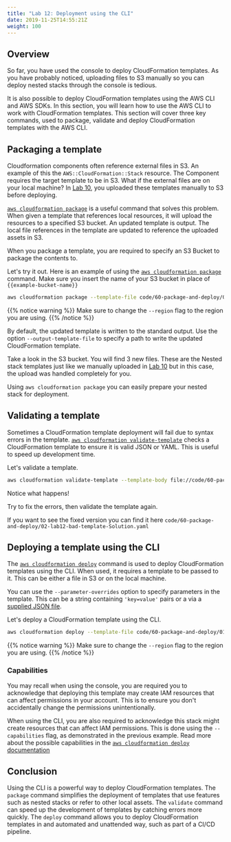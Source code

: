 ```yaml
---
title: "Lab 12: Deployment using the CLI"
date: 2019-11-25T14:55:21Z
weight: 100
---
```


## Overview

So far, you have used the console to deploy CloudFormation templates. 
As you have probably noticed, uploading files to S3 manually so you can deploy nested stacks through the console is tedious.

It is also possible to deploy CloudFormation templates using the AWS CLI and AWS SDKs. In this section, you will learn how to use the AWS CLI to work with CloudFormation templates.
This section will cover three key commands, used to package, validate and deploy CloudFormation templates with the AWS CLI.

## Packaging a template

Cloudformation components often reference external files in S3. An example of this the `AWS::CloudFormation::Stack` resource. The Component requires the target template to be in S3. What if the external files are on your local machine? In [Lab 10](../../40-nested-stack/100-lab-10-nested-stacks), you uploaded these templates manually to S3 before deploying.

[`aws cloudformation package`](https://docs.aws.amazon.com/cli/latest/reference/cloudformation/package.html) is a useful command that solves this problem. When given a template that references local resources, it will upload the resources to a specified S3 bucket. An updated template is output. The local file references in the template are updated to reference the uploaded assets in S3.

When you package a template, you are required to specify an S3 Bucket to package the contents to.

Let's try it out. Here is an example of using the [`aws cloudformation package`](https://docs.aws.amazon.com/cli/latest/reference/cloudformation/package.html) command. Make sure you insert the name of your S3 bucket in place of `{{example-bucket-name}}`

```bash
aws cloudformation package --template-file code/60-package-and-deploy/01-lab12-deploy.yaml --s3-bucket {{example-bucket-name}} --output-template-file code/60-package-and-deploy/01-lab12-deploy-packaged.yaml --region eu-west-2
```

{{% notice warning %}}
Make sure to change the `--region` flag to the region you are using.
{{% /notice %}}

By default, the updated template is written to the standard output. Use the option `--output-template-file` to specify a path to write the updated CloudFormation template.

Take a look in the S3 bucket. You will find 3 new files. These are the Nested stack templates just like we manually uploaded in [Lab 10](../../40-nested-stack/100-lab-10-nested-stacks) but in this case, the upload was handled completely for you.

Using `aws cloudformation package` you can easily prepare your nested stack for deployment.

## Validating a template

Sometimes a CloudFormation template deployment will fail due to syntax errors in the template.
[`aws cloudformation validate-template`](https://docs.aws.amazon.com/cli/latest/reference/cloudformation/validate-template.html) checks a CloudFormation template to ensure it is valid JSON or YAML. This is useful to speed up development time. 

Let's validate a template.

```bash
aws cloudformation validate-template --template-body file://code/60-package-and-deploy/02-lab12-bad-template.yaml
```

Notice what happens!  

Try to fix the errors, then validate the template again.

If you want to see the fixed version you can find it here `code/60-package-and-deploy/02-lab12-bad-template-Solution.yaml`

## Deploying a template using the CLI

The [`aws cloudformation deploy`](https://docs.aws.amazon.com/cli/latest/reference/cloudformation/deploy/index.html) command is used to deploy CloudFormation templates using the CLI.
When used, it requires a template to be passed to it. This can be either a file in S3 or on the local machine.

You can use the `--parameter-overrides` option to specify parameters in the template. This can be a string containing `'key=value'` pairs or a via a [supplied JSON file](https://docs.aws.amazon.com/cli/latest/userguide/cli-usage-parameters.html#cli-usage-parameters-json).

Let's deploy a CloudFormation template using the CLI.

```bash
aws cloudformation deploy --template-file code/60-package-and-deploy/01-lab12-deploy-packaged.yaml --stack-name cfn-workshop-deploy --parameter-overrides "EnvType=Prod" --capabilities CAPABILITY_IAM --region eu-west-2
```

{{% notice warning %}}
Make sure to change the `--region` flag to the region you are using.
{{% /notice %}}

### Capabilities

You may recall when using the console, you are required you to acknowledge that deploying this template may create IAM resources that can affect permissions in your account. This is to ensure you don't accidentally change the permissions unintentionally.

When using the CLI, you are also required to acknowledge this stack might create resources that can affect IAM permissions. This is done using the `--capabilities` flag, as demonstrated in the previous example. Read more about the possible capabilities in the [`aws cloudformation deploy` documentation](https://docs.aws.amazon.com/cli/latest/reference/cloudformation/deploy/index.html)

## Conclusion

Using the CLI is a powerful way to deploy CloudFormation templates. The `package` command simplifies the deployment of templates that use features such as nested stacks or refer to other local assets. The `validate` command can speed up the development of templates by catching errors more quickly. The `deploy` command allows you to deploy CloudFormation templates in and automated and unattended way, such as part of a CI/CD pipeline.
